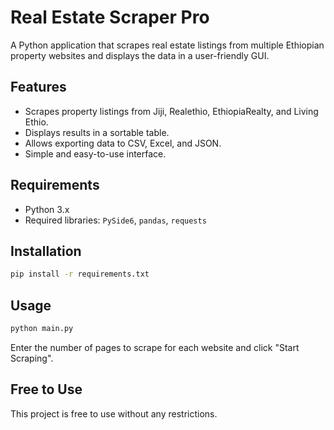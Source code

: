 # Real Estate Scraper Pro

A Python application that scrapes real estate listings from multiple Ethiopian property websites and displays the data in a user-friendly GUI.

## Features
- Scrapes property listings from Jiji, Realethio, EthiopiaRealty, and Living Ethio.
- Displays results in a sortable table.
- Allows exporting data to CSV, Excel, and JSON.
- Simple and easy-to-use interface.

## Requirements
- Python 3.x
- Required libraries: `PySide6`, `pandas`, `requests`

## Installation
```sh
pip install -r requirements.txt
```

## Usage
```sh
python main.py
```
Enter the number of pages to scrape for each website and click "Start Scraping".

## Free to Use
This project is free to use without any restrictions.

